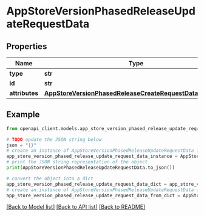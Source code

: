 # AppStoreVersionPhasedReleaseUpdateRequestData


## Properties

Name | Type | Description | Notes
------------ | ------------- | ------------- | -------------
**type** | **str** |  | 
**id** | **str** |  | 
**attributes** | [**AppStoreVersionPhasedReleaseCreateRequestDataAttributes**](AppStoreVersionPhasedReleaseCreateRequestDataAttributes.md) |  | [optional] 

## Example

```python
from openapi_client.models.app_store_version_phased_release_update_request_data import AppStoreVersionPhasedReleaseUpdateRequestData

# TODO update the JSON string below
json = "{}"
# create an instance of AppStoreVersionPhasedReleaseUpdateRequestData from a JSON string
app_store_version_phased_release_update_request_data_instance = AppStoreVersionPhasedReleaseUpdateRequestData.from_json(json)
# print the JSON string representation of the object
print(AppStoreVersionPhasedReleaseUpdateRequestData.to_json())

# convert the object into a dict
app_store_version_phased_release_update_request_data_dict = app_store_version_phased_release_update_request_data_instance.to_dict()
# create an instance of AppStoreVersionPhasedReleaseUpdateRequestData from a dict
app_store_version_phased_release_update_request_data_from_dict = AppStoreVersionPhasedReleaseUpdateRequestData.from_dict(app_store_version_phased_release_update_request_data_dict)
```
[[Back to Model list]](../README.md#documentation-for-models) [[Back to API list]](../README.md#documentation-for-api-endpoints) [[Back to README]](../README.md)


